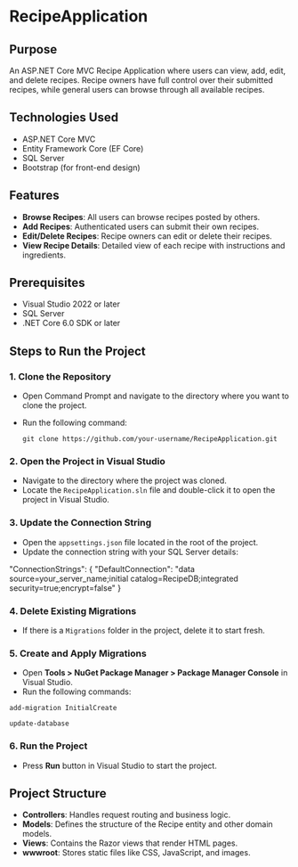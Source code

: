 # RecipeApplication

## Purpose

An ASP.NET Core MVC Recipe Application where users can view, add, edit, and delete recipes. Recipe owners have full control over their submitted recipes, while general users can browse through all available recipes.

## Technologies Used

- ASP.NET Core MVC
- Entity Framework Core (EF Core)
- SQL Server
- Bootstrap (for front-end design)

## Features

- **Browse Recipes**: All users can browse recipes posted by others.
- **Add Recipes**: Authenticated users can submit their own recipes.
- **Edit/Delete Recipes**: Recipe owners can edit or delete their recipes.
- **View Recipe Details**: Detailed view of each recipe with instructions and ingredients.

## Prerequisites

- Visual Studio 2022 or later
- SQL Server
- .NET Core 6.0 SDK or later

## Steps to Run the Project

### 1. Clone the Repository

- Open Command Prompt and navigate to the directory where you want to clone the project.
- Run the following command:

   `git clone https://github.com/your-username/RecipeApplication.git`

### 2. Open the Project in Visual Studio

- Navigate to the directory where the project was cloned.
- Locate the `RecipeApplication.sln` file and double-click it to open the project in Visual Studio.

### 3. Update the Connection String

- Open the `appsettings.json` file located in the root of the project.
- Update the connection string with your SQL Server details:

 "ConnectionStrings": { "DefaultConnection": "data source=your_server_name;initial catalog=RecipeDB;integrated security=true;encrypt=false" }


### 4. Delete Existing Migrations

- If there is a `Migrations` folder in the project, delete it to start fresh.

### 5. Create and Apply Migrations

- Open **Tools > NuGet Package Manager > Package Manager Console** in Visual Studio.
- Run the following commands:

`add-migration InitialCreate`

`update-database`

### 6. Run the Project

- Press  **Run** button in Visual Studio to start the project.

## Project Structure

- **Controllers**: Handles request routing and business logic.
- **Models**: Defines the structure of the Recipe entity and other domain models.
- **Views**: Contains the Razor views that render HTML pages.
- **wwwroot**: Stores static files like CSS, JavaScript, and images.
